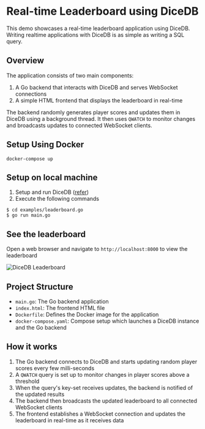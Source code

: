 # Real-time Leaderboard using DiceDB

This demo showcases a real-time leaderboard application using DiceDB.
Writing realtime applications with DiceDB is as simple as writing a SQL query.

## Overview

The application consists of two main components:

1. A Go backend that interacts with DiceDB and serves WebSocket connections
2. A simple HTML frontend that displays the leaderboard in real-time

The backend randomly generates player scores and updates them in DiceDB using a background thread.
It then uses `QWATCH` to monitor changes and broadcasts updates to connected WebSocket clients.

## Setup Using Docker

```
docker-compose up
```

## Setup on local machine

1. Setup and run DiceDB ([refer](https://github.com/dicedb/dice))
2. Execute the following commands

```
$ cd examples/leaderboard.go
$ go run main.go
```

## See the leaderboard

Open a web browser and navigate to `http://localhost:8000` to view the leaderboard

![DiceDB Leaderboard](https://github.com/user-attachments/assets/327792c7-d788-47d4-a767-ef2c478d75cb)

## Project Structure

- `main.go`: The Go backend application
- `index.html`: The frontend HTML file
- `Dockerfile`: Defines the Docker image for the application
- `docker-compose.yaml`: Compose setup which launches a DiceDB instance and the Go backend

## How it works

1. The Go backend connects to DiceDB and starts updating random player scores every few milli-seconds
2. A `QWATCH` query is set up to monitor changes in player scores above a threshold
3. When the query's key-set receives updates, the backend is notified of the updated results
4. The backend then broadcasts the updated leaderboard to all connected WebSocket clients
5. The frontend establishes a WebSocket connection and updates the leaderboard in real-time as it receives data

